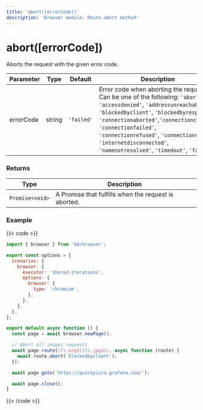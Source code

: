 ```yaml
---
title: 'abort([errorCode])'
description: 'Browser module: Route.abort method'
---
```


# abort([errorCode])

Aborts the request with the given error code.

| Parameter | Type   | Default    | Description                                                                                                                                                                                                                                                                                                                                                  |
| --------- | ------ | ---------- | ------------------------------------------------------------------------------------------------------------------------------------------------------------------------------------------------------------------------------------------------------------------------------------------------------------------------------------------------------------ |
| errorCode | string | `'failed'` | Error code when aborting the request. Can be one of the following: `'aborted'`, `'accessdenied'`, `'addressunreachable'`, `'blockedbyclient'`, `'blockedbyresponse'`, `'connectionaborted'`,`'connectionclosed'`, `'connectionfailed'`, `'connectionrefused'`, `'connectionreset'`, `'internetdisconnected'`, `'namenotresolved'`, `'timedout'`, `'failed'`. |

### Returns

| Type            | Description                                          |
| --------------- | ---------------------------------------------------- |
| `Promise<void>` | A Promise that fulfills when the request is aborted. |

### Example

{{< code >}}

<!-- md-k6:skip -->

```javascript
import { browser } from 'k6/browser';

export const options = {
  scenarios: {
    browser: {
      executor: 'shared-iterations',
      options: {
        browser: {
          type: 'chromium',
        },
      },
    },
  },
};

export default async function () {
  const page = await browser.newPage();

  // Abort all images requests
  await page.route(/(\.png$)|(\.jpg$)/, async function (route) {
    await route.abort('blockedbyclient');
  });

  await page.goto('https://quickpizza.grafana.com/');

  await page.close();
}
```

{{< /code >}}
